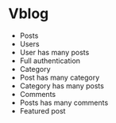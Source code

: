 # Vblog

- Posts
- Users
- User has many posts
- Full authentication
- Category
- Post has many category
- Category has many posts
- Comments
- Posts has many comments
- Featured post